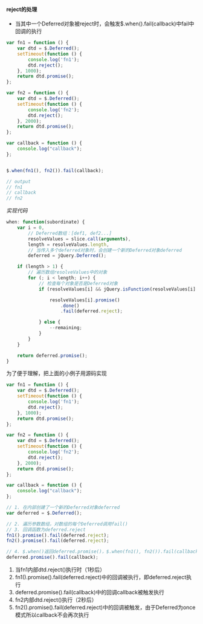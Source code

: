 #### reject的处理

* 当其中一个Deferred对象被reject时，会触发$.when().fail(callback)中fail中回调的执行

```javascript
var fn1 = function () {
    var dtd = $.Deferred();
    setTimeout(function () {
        console.log('fn1');
        dtd.reject();
    }, 1000);
    return dtd.promise();
};

var fn2 = function () {
    var dtd = $.Deferred();
    setTimeout(function () {
        console.log('fn2');
        dtd.reject();
    }, 2000);
    return dtd.promise();
};

var callback = function () {
    console.log("callback");
};


$.when(fn1(), fn2()).fail(callback);

// output
// fn1
// callback
// fn2
```
*实现代码*

```javascript
when: function(subordinate) {
    var i = 0,
        // Deferred数组：[def1, def2...]
        resolveValues = slice.call(arguments),
        length = resolveValues.length,
        // 当传入多个deferred对象时，会创建一个新的Deferred对象deferred
        deferred = jQuery.Deferred();

    if (length > 1) {
        // 遍历数组resolveValues中的对象
        for (; i < length; i++) {
            // 检查每个对象是否是Deferred对象
            if (resolveValues[i] && jQuery.isFunction(resolveValues[i].promise)) {

                resolveValues[i].promise()
                    .done()
                    .fail(deferred.reject);

            } else {
                --remaining;
            }
        }
    }

    return deferred.promise();
}
```

为了便于理解，把上面的小例子用源码实现

```javascript
var fn1 = function () {
    var dtd = $.Deferred();
    setTimeout(function () {
        console.log('fn1');
        dtd.reject();
    }, 1000);
    return dtd.promise();
};

var fn2 = function () {
    var dtd = $.Deferred();
    setTimeout(function () {
        console.log('fn2');
        dtd.reject();
    }, 2000);
    return dtd.promise();
};

var callback = function () {
    console.log("callback");
};

// 1. 在内部创建了一个新的Deferred对象deferred
var deferred = $.Deferred();

// 2. 遍历参数数组，对数组的每个Deferred调用fail()
// 3. 回调函数为deferred.reject
fn1().promise().fail(deferred.reject);
fn2().promise().fail(deferred.reject);

// 4. $.when()返回deferred.promise()，$.when(fn1(), fn2()).fail(callback)即等同如下代码
deferred.promise().fail(callback);
```

1. 当fn1内部dtd.reject()执行时（1秒后）
2. fn1().promise().fail(deferred.reject)中的回调被执行，即deferred.reject执行
3. deferred.promise().fail(callback)中的回调callback被触发执行
4. fn2内部dtd.reject()执行（2秒后）
5. fn2().promise().fail(deferred.reject)中的回调被触发，由于Deferred为once模式所以callback不会再次执行

